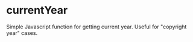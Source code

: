 # currentYear
Simple Javascript function for getting current year.
Useful for "copyright year" cases.
